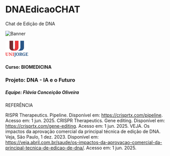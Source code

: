 # DNAEdicaoCHAT
Chat de Edição de DNA

![Banner](./crs/img/1.png)

<img src="./crs/img/unijorge-seeklogo.png" alt="Logo da Faculdade" height="50" align-items="center">

#### Curso: BIOMEDICINA

### Projeto: DNA - IA e o Futuro

##### Equipe: Flávia Conceição Oliveira

REFERÊNCIA

RISPR Therapeutics. Pipeline. Disponível em: https://crisprtx.com/pipeline. Acesso em: 1 jun. 2025.
CRISPR Therapeutics. Gene editing. Disponível em: https://crisprtx.com/gene-editing. Acesso em: 1 jun. 2025.
VEJA. Os impactos da aprovação comercial da principal técnica de edição de DNA. Veja, São Paulo, 1 dez. 2023. Disponível em: https://veja.abril.com.br/saude/os-impactos-da-aprovacao-comercial-da-principal-tecnica-de-edicao-de-dna/. Acesso em: 1 jun. 2025.